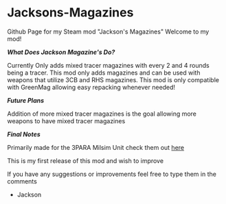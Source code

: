 # Jacksons-Magazines
Github Page for my Steam mod "Jackson's Magazines"
Welcome to my mod!

***What Does Jackson Magazine's Do?***

Currently Only adds mixed tracer magazines with every 2 and 4 rounds being a tracer. This mod only adds magazines and can be used with weapons that utilize 3CB and RHS magazines. This mod is only compatible with GreenMag allowing easy repacking whenever needed!

***Future Plans***

Addition of more mixed tracer magazines is the goal allowing more weapons to have mixed tracer magazines

***Final Notes***

Primarily made for the 3PARA Milsim Unit check them out [here]([https://pages.github.com/](https://discord.gg/7GRq8vw4Fn))

This is my first release of this mod and wish to improve

If you have any suggestions or improvements feel free to type them in the comments

- Jackson
